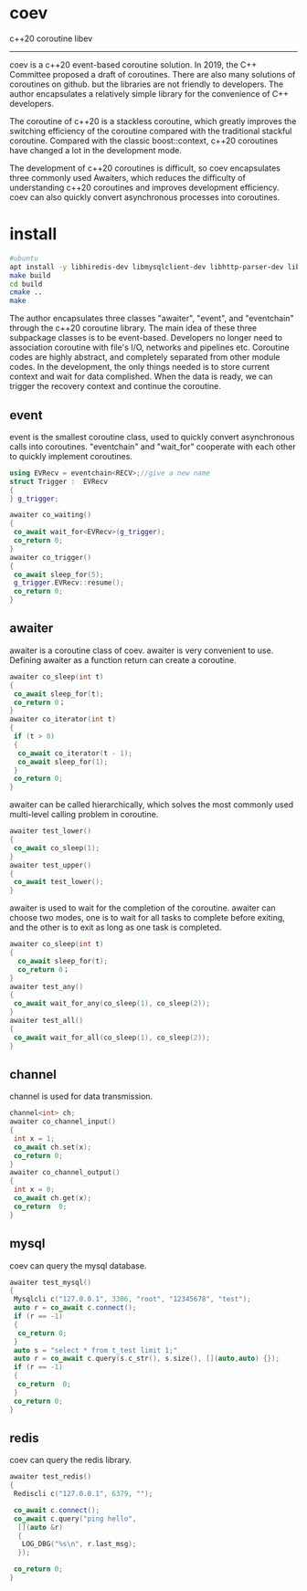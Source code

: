 # coev

c++20 coroutine libev

---

coev is a c++20 event-based coroutine solution. In 2019, the C++ Committee proposed a draft of coroutines. There are also many solutions of coroutines on github. but the libraries are not friendly to developers. The author encapsulates a relatively simple library for the convenience of C++ developers.

The coroutine of c++20 is a stackless coroutine, which greatly improves the switching efficiency of the coroutine compared with the traditional stackful coroutine. Compared with the classic boost::context, c++20 coroutines have changed a lot in the development mode.

The development of c++20 coroutines is difficult, so coev encapsulates three commonly used Awaiters, which reduces the difficulty of understanding c++20 coroutines and improves development efficiency. coev can also quickly convert asynchronous processes into coroutines.

# install

```sh
#ubuntu
apt install -y libhiredis-dev libmysqlclient-dev libhttp-parser-dev libev-dev
make build
cd build
cmake ..
make 
```

The author encapsulates three classes "awaiter", "event", and "eventchain" through the c++20 coroutine library. The main idea of ​​these three subpackage classes is to be event-based. Developers no longer need to association coroutine with file's I/O, networks and pipelines etc. Coroutine codes are highly abstract, and completely separated from other module codes. In the development, the only things needed is to store current context and wait for data complished. When the data is ready, we can trigger the recovery context and continue the coroutine.

## event

event is the smallest coroutine class, used to quickly convert asynchronous calls into coroutines. "eventchain" and "wait_for<eventchain>" cooperate with each other to quickly implement coroutines.

```cpp
using EVRecv = eventchain<RECV>;//give a new name
struct Trigger :  EVRecv
{
} g_trigger;

awaiter co_waiting()
{ 
 co_await wait_for<EVRecv>(g_trigger);
 co_return 0;
}
awaiter co_trigger()
{
 co_await sleep_for(5);
 g_trigger.EVRecv::resume();
 co_return 0;
}
```

## awaiter

awaiter is a coroutine class of coev. awaiter is very convenient to use. Defining awaiter as a function return can create a coroutine.

```cpp
awaiter co_sleep(int t)  
{  
 co_await sleep_for(t); 
 co_return 0；  
} 
awaiter co_iterator(int t)
{
 if (t > 0)
 {
  co_await co_iterator(t - 1);
  co_await sleep_for(1);
 }
 co_return 0;
}
```

awaiter can be called hierarchically, which solves the most commonly used multi-level calling problem in coroutine.

```cpp
awaiter test_lower()
{
 co_await co_sleep(1);
}
awaiter test_upper()
{
 co_await test_lower();
}
```

awaiter is used to wait for the completion of the coroutine. awaiter can choose two modes, one is to wait for all tasks to complete before exiting, and the other is to exit as long as one task is completed.

```cpp
awaiter co_sleep(int t)
{
  co_await sleep_for(t);
  co_return 0；
}
awaiter test_any()
{
 co_await wait_for_any(co_sleep(1), co_sleep(2));
}
awaiter test_all()
{
 co_await wait_for_all(co_sleep(1), co_sleep(2));
}
```

## channel

channel is used for data transmission.

```cpp
channel<int> ch;  
awaiter co_channel_input()  
{  
 int x = 1;  
 co_await ch.set(x); 
 co_return 0;  
}  
awaiter co_channel_output()  
{  
 int x = 0;  
 co_await ch.get(x);  
 co_return  0;  
}  
```

## mysql

coev can query the mysql database.

```cpp
awaiter test_mysql()
{
 Mysqlcli c("127.0.0.1", 3306, "root", "12345678", "test");
 auto r = co_await c.connect();
 if (r == -1)
 {
  co_return 0;
 }
 auto s = "select * from t_test limit 1;"
 auto r = co_await c.query(s.c_str(), s.size(), [](auto,auto) {});
 if (r == -1)
 {
  co_return  0;
 }
 co_return 0;
}
```

## redis

coev can query the redis library.

```cpp
awaiter test_redis()
{
 Rediscli c("127.0.0.1", 6379, "");

 co_await c.connect();
 co_await c.query("ping hello",
  [](auto &r)
  {
   LOG_DBG("%s\n", r.last_msg);
  });

 co_return 0;
}
```



